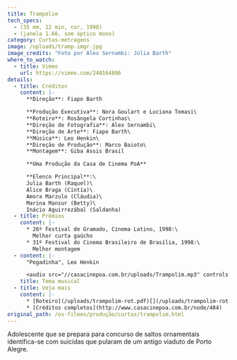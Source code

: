 ```yaml
---
title: Trampolim
tech_specs:
  - (35 mm, 12 min, cor, 1998)
  - (janela 1.66, som óptico mono)
category: Curtas-metragens
image: /uploads/tramp-imgr.jpg
image_credits: "Foto por Alex Sernambi: Júlia Barth"
where_to_watch:
  - title: Vimeo
    url: https://vimeo.com/240164806
details:
  - title: Créditos
    content: |-
      **Direção**: Fiapo Barth

      **Produção Executiva**: Nora Goulart e Luciana Tomasi\
      **Roteiro**: Rosângela Cortinhas\
      **Direção de Fotografia**: Alex Sernambi\
      **Direção de Arte**: Fiapo Barth\
      **Música**: Leo Henkin\
      **Direção de Produção**: Marco Baioto\
      **Montagem**: Giba Assis Brasil

      **Uma Produção da Casa de Cinema PoA**

      **Elenco Principal**:\
      Julia Barth (Raquel)\
      Alice Braga (Cíntia)\
      Amora Marzulo (Cláudia)\
      Marina Mansur (Betty)\
      Inácio Aguirrezábal (Saldanha)
  - title: Prêmios
    content: |-
      * 26º Festival de Gramado, Cinema Latino, 1998:\
        Melhor curta gaúcho
      * 31º Festival do Cinema Brasileiro de Brasília, 1998:\
        Melhor montagem
  - content: |-
      "Pegadinha", Leo Henkin

      <audio src="//casacinepoa.com.br/uploads/Trampolim.mp3" controls />
    title: Tema musical
  - title: Veja mais
    content: |-
      * [Roteiro](/uploads/trampolim-rot.pdf)[](/uploads/trampolim-rot.pdf)
      * [Créditos completos](http://www.casacinepoa.com.br/node/484)
original_path: /os-filmes/produção/curtas/trampolim.html
---
```

Adolescente que se prepara para concurso de saltos ornamentais identifica-se com suicidas que pularam de um antigo viaduto de Porto Alegre.
